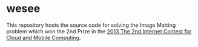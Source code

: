 wesee
=====
This repository hosts the source code for solving the Image Matting problem which won the 2nd Prize in the [2013 The 2nd Internet Contest for Cloud and Mobile Computing](http://2013.icome.org.cn/about).
